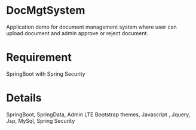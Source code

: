 # DocMgtSystem
Application demo for document management system where user can upload document and admin approve or reject document. 

# Requirement
SpringBoot with Spring Security

# Details
SpringBoot, SpringData, Admin LTE Bootstrap themes, Javascript , Jquery, Jsp, MySql, Spring Security

